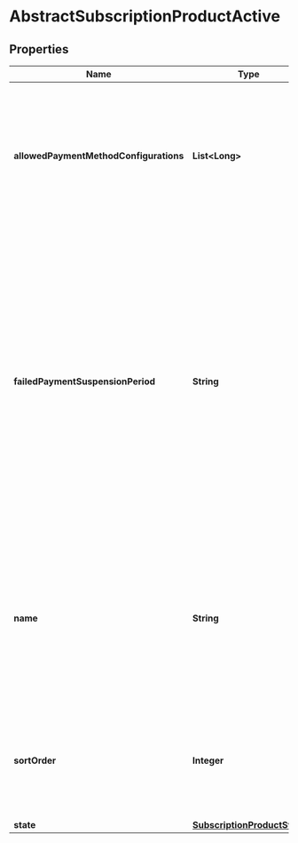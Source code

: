 
# AbstractSubscriptionProductActive

## Properties
Name | Type | Description | Notes
------------ | ------------- | ------------- | -------------
**allowedPaymentMethodConfigurations** | **List&lt;Long&gt;** | The allowed payment method configurations control which payment methods can be used with this product. When none is selected all methods will be allowed. |  [optional]
**failedPaymentSuspensionPeriod** | **String** | When a payment fails, the subscription to which the payment belongs to will be suspended. When the suspension is not removed within the specified period the subscription will be terminated. A payment is considered as failed when the subscriber issues a refund or when a subscription charge fails. |  [optional]
**name** | **String** | The product name is used internally to identify the configuration in administrative interfaces. For example it is used within search fields and hence it should be distinct and descriptive. |  [optional]
**sortOrder** | **Integer** | The sort order controls in which order the product is listed. The sort order is used to order the products in ascending order. |  [optional]
**state** | [**SubscriptionProductState**](SubscriptionProductState.md) |  |  [optional]



